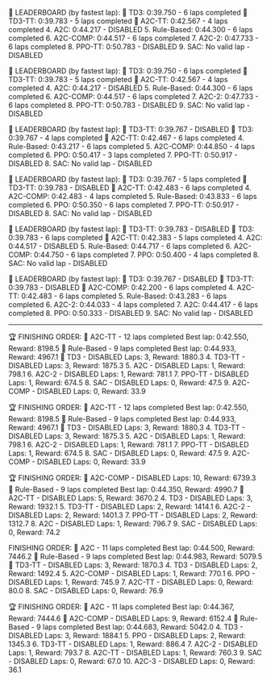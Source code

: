 🥇 LEADERBOARD (by fastest lap):
   🥇 TD3: 0:39.750 - 6 laps completed
   🥈 TD3-TT: 0:39.783 - 5 laps completed
   🥉 A2C-TT: 0:42.567 - 4 laps completed
   4. A2C: 0:44.217 - DISABLED
   5. Rule-Based: 0:44.300 - 6 laps completed
   6. A2C-COMP: 0:44.517 - 6 laps completed
   7. A2C-2: 0:47.733 - 6 laps completed
   8. PPO-TT: 0:50.783 - DISABLED
   9. SAC: No valid lap - DISABLED

🥇 LEADERBOARD (by fastest lap):
   🥇 TD3: 0:39.750 - 6 laps completed
   🥈 TD3-TT: 0:39.783 - 5 laps completed
   🥉 A2C-TT: 0:42.567 - 4 laps completed
   4. A2C: 0:44.217 - DISABLED
   5. Rule-Based: 0:44.300 - 6 laps completed
   6. A2C-COMP: 0:44.517 - 6 laps completed
   7. A2C-2: 0:47.733 - 6 laps completed
   8. PPO-TT: 0:50.783 - DISABLED
   9. SAC: No valid lap - DISABLED

🥇 LEADERBOARD (by fastest lap):
   🥇 TD3-TT: 0:39.767 - DISABLED
   🥈 TD3: 0:39.767 - 4 laps completed
   🥉 A2C-TT: 0:42.467 - 6 laps completed
   4. Rule-Based: 0:43.217 - 6 laps completed
   5. A2C-COMP: 0:44.850 - 4 laps completed
   6. PPO: 0:50.417 - 3 laps completed
   7. PPO-TT: 0:50.917 - DISABLED
   8. SAC: No valid lap - DISABLED

🥇 LEADERBOARD (by fastest lap):
   🥇 TD3: 0:39.767 - 5 laps completed
   🥈 TD3-TT: 0:39.783 - DISABLED
   🥉 A2C-TT: 0:42.483 - 6 laps completed
   4. A2C-COMP: 0:42.483 - 4 laps completed
   5. Rule-Based: 0:43.833 - 6 laps completed
   6. PPO: 0:50.350 - 6 laps completed
   7. PPO-TT: 0:50.917 - DISABLED
   8. SAC: No valid lap - DISABLED

🥇 LEADERBOARD (by fastest lap):
   🥇 TD3-TT: 0:39.783 - DISABLED
   🥈 TD3: 0:39.783 - 6 laps completed
   🥉 A2C-TT: 0:42.383 - 5 laps completed
   4. A2C: 0:44.517 - DISABLED
   5. Rule-Based: 0:44.717 - 6 laps completed
   6. A2C-COMP: 0:44.750 - 6 laps completed
   7. PPO: 0:50.400 - 4 laps completed
   8. SAC: No valid lap - DISABLED

🥇 LEADERBOARD (by fastest lap):
   🥇 TD3: 0:39.767 - DISABLED
   🥈 TD3-TT: 0:39.783 - DISABLED
   🥉 A2C-COMP: 0:42.200 - 6 laps completed
   4. A2C-TT: 0:42.483 - 6 laps completed
   5. Rule-Based: 0:43.283 - 6 laps completed
   6. A2C-2: 0:44.033 - 4 laps completed
   7. A2C: 0:44.417 - 6 laps completed
   8. PPO: 0:50.333 - DISABLED
   9. SAC: No valid lap - DISABLED

---------------------------------------------------------

🏆 FINISHING ORDER:
   🥇 A2C-TT - 12 laps completed
      Best lap: 0:42.550, Reward: 8198.5
   🥈 Rule-Based - 9 laps completed
      Best lap: 0:44.933, Reward: 4967.1
   🥉 TD3 - DISABLED
      Laps: 3, Reward: 1880.3
   4. TD3-TT - DISABLED
      Laps: 3, Reward: 1875.3
   5. A2C - DISABLED
      Laps: 1, Reward: 798.1
   6. A2C-2 - DISABLED
      Laps: 1, Reward: 781.1
   7. PPO-TT - DISABLED
      Laps: 1, Reward: 674.5
   8. SAC - DISABLED
      Laps: 0, Reward: 47.5
   9. A2C-COMP - DISABLED
      Laps: 0, Reward: 33.9

🏆 FINISHING ORDER:
   🥇 A2C-TT - 12 laps completed
      Best lap: 0:42.550, Reward: 8198.5
   🥈 Rule-Based - 9 laps completed
      Best lap: 0:44.933, Reward: 4967.1
   🥉 TD3 - DISABLED
      Laps: 3, Reward: 1880.3
   4. TD3-TT - DISABLED
      Laps: 3, Reward: 1875.3
   5. A2C - DISABLED
      Laps: 1, Reward: 798.1
   6. A2C-2 - DISABLED
      Laps: 1, Reward: 781.1
   7. PPO-TT - DISABLED
      Laps: 1, Reward: 674.5
   8. SAC - DISABLED
      Laps: 0, Reward: 47.5
   9. A2C-COMP - DISABLED
      Laps: 0, Reward: 33.9

🏆 FINISHING ORDER:
   🥇 A2C-COMP - DISABLED
      Laps: 10, Reward: 6739.3
   🥈 Rule-Based - 9 laps completed
      Best lap: 0:44.350, Reward: 4990.7
   🥉 A2C-TT - DISABLED
      Laps: 5, Reward: 3670.2
   4. TD3 - DISABLED
      Laps: 3, Reward: 1932.1
   5. TD3-TT - DISABLED
      Laps: 2, Reward: 1414.1
   6. A2C-2 - DISABLED
      Laps: 2, Reward: 1401.3
   7. PPO-TT - DISABLED
      Laps: 2, Reward: 1312.7
   8. A2C - DISABLED
      Laps: 1, Reward: 796.7
   9. SAC - DISABLED
      Laps: 0, Reward: 74.2

 FINISHING ORDER:
   🥇 A2C - 11 laps completed
      Best lap: 0:44.500, Reward: 7446.2
   🥈 Rule-Based - 9 laps completed
      Best lap: 0:44.983, Reward: 5079.5
   🥉 TD3-TT - DISABLED
      Laps: 3, Reward: 1870.3
   4. TD3 - DISABLED
      Laps: 2, Reward: 1492.4
   5. A2C-COMP - DISABLED
      Laps: 1, Reward: 770.1
   6. PPO - DISABLED
      Laps: 1, Reward: 745.9
   7. A2C-TT - DISABLED
      Laps: 0, Reward: 80.0
   8. SAC - DISABLED
      Laps: 0, Reward: 76.9

🏆 FINISHING ORDER:
   🥇 A2C - 11 laps completed
      Best lap: 0:44.367, Reward: 7444.6
   🥈 A2C-COMP - DISABLED
      Laps: 9, Reward: 6152.4
   🥉 Rule-Based - 9 laps completed
      Best lap: 0:44.683, Reward: 5042.0
   4. TD3 - DISABLED
      Laps: 3, Reward: 1884.1
   5. PPO - DISABLED
      Laps: 2, Reward: 1345.3
   6. TD3-TT - DISABLED
      Laps: 1, Reward: 886.4
   7. A2C-2 - DISABLED
      Laps: 1, Reward: 793.7
   8. A2C-TT - DISABLED
      Laps: 1, Reward: 760.3
   9. SAC - DISABLED
      Laps: 0, Reward: 67.0
   10. A2C-3 - DISABLED
      Laps: 0, Reward: 36.1